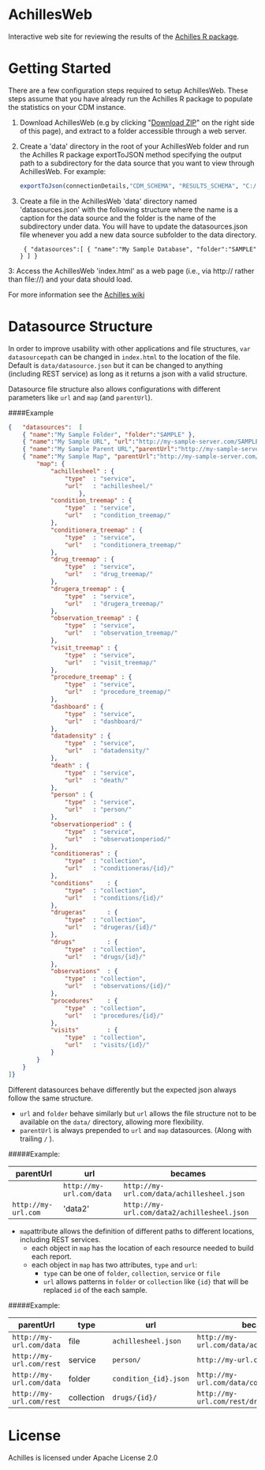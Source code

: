 AchillesWeb
===========

Interactive web site for reviewing the results of the [Achilles R package](https://github.com/OHDSI/Achilles).

Getting Started
===============

There are a few configuration steps required to setup AchillesWeb. These steps assume that you have already run the Achilles R package to populate the statistics on your CDM instance.

1. Download AchillesWeb (e.g by clicking "[Download ZIP](https://github.com/OHDSI/AchillesWeb/archive/master.zip)" on the right side of this page), and extract to a folder accessible through a web server.

2. Create a 'data' directory in the root of your AchillesWeb folder and run the Achilles R package exportToJSON method specifying the output path to a subdirectory for the data source that you want to view through AchillesWeb. For example:

	```r
	exportToJson(connectionDetails,"CDM_SCHEMA", "RESULTS_SCHEMA", "C:/AchillesWeb/data/SAMPLE")
	```

3. Create a file in the AchillesWeb 'data' directory named 'datasources.json' with the following structure where the name is a caption for the data source and the folder is the name of the subdirectory under data. You will have to update the datasources.json file whenever you add a new data source subfolder to the data directory.

	```
	 { "datasources":[ { "name":"My Sample Database", "folder":"SAMPLE" } ] } 
	```

3: Access the AchillesWeb 'index.html' as a web page (i.e., via http:// rather than file://) and your data should load.

For more information see the [Achilles wiki](http://www.ohdsi.org/web/wiki/doku.php?id=documentation:software:achilles)

Datasource Structure
====================

In order to improve usability with other applications and file structures, `var datasourcepath` can be changed in `index.html` to the location of the file. Default is `data/datasource.json` but it can be changed to anything (including REST service) as long as it returns a json with a valid structure.

Datasource file structure also allows configurations with different parameters like `url` and `map` (and `parentUrl`).

####Example
```JSON
{ 	"datasources":	[ 
    { "name":"My Sample Folder", "folder":"SAMPLE" },
    { "name":"My Sample URL", "url":"http://my-sample-server.com/SAMPLE" },
    { "name":"My Sample Parent URL","parentUrl":"http://my-sample-server.com", "url":"SAMPLE" },
    { "name":"My Sample Map", "parentUrl":"http://my-sample-server.com/rest",
	    "map": {
		    "achillesheel" : {
			    "type"	: "service",
				"url"	: "achillesheel/"
					},
			"condition_treemap" : {
				"type"	: "service",
				"url"	: "condition_treemap/"
			},
			"conditionera_treemap" : {
				"type"	: "service",
				"url"	: "conditionera_treemap/"
			},
			"drug_treemap" : {
				"type"	: "service",
	    		"url"	: "drug_treemap/"
			},
			"drugera_treemap" : {
				"type"	: "service",
				"url"	: "drugera_treemap/"
			},
			"observation_treemap" : {
				"type"	: "service",
				"url"	: "observation_treemap/"
			},
			"visit_treemap" : {
				"type"	: "service",
	    		"url"	: "visit_treemap/"
			},
			"procedure_treemap" : {
				"type"	: "service",
	    		"url"	: "procedure_treemap/"
			},
			"dashboard" : {
				"type"	: "service",
				"url"	: "dashboard/"
			},
	    	"datadensity" : {
				"type"	: "service",
				"url"	: "datadensity/"
			},
			"death" : {
				"type"	: "service",
				"url"	: "death/"
			},
			"person" : {
				"type"	: "service",
	    		"url"	: "person/"
			},
			"observationperiod" : {
				"type"	: "service",
				"url"	: "observationperiod/"
			},
    		"conditioneras" : {
				"type"	: "collection",
				"url"	: "conditioneras/{id}/"
			},
			"conditions" 	: {
				"type"	: "collection",
				"url"	: "conditions/{id}/"
			},
			"drugeras"		: {
	    		"type"	: "collection",
    			"url"	: "drugeras/{id}/"
			},
			"drugs"			: {
				"type"	: "collection",
				"url"	: "drugs/{id}/"
			},
			"observations" 	: {
				"type"	: "collection",
				"url"	: "observations/{id}/"
			},
			"procedures"	: {
				"type"	: "collection",
				"url"	: "procedures/{id}/"
			},
			"visits"		: {
				"type"	: "collection",
				"url"	: "visits/{id}/"
			}
		}
	}
]} 
```
Different datasources behave differently but the expected json always follow the same structure.
- `url` and `folder` behave similarly but `url` allows the file structure not to be available on the `data/` directory, allowing more flexibility.
- `parentUrl` is always prepended to `url` and `map` datasources. (Along with trailing `/` ). 

#####Example:

|parentUrl | url | becames|
|---|---|---|
| | `http://my-url.com/data` | `http://my-url.com/data/achillesheel.json` |
|`http://my-url.com` | 'data2' | `http://my-url.com/data2/achillesheel.json` |
 
 - `map`attribute allows the definition of different paths to different locations, including REST services.
    - each object in `map` has the location of each resource needed to build each report.
    - each object in `map` has two attributes, `type` and `url`:
        - `type` can be one of `folder`, `collection`, `service` or `file`
        - `url` allows patterns in `folder` or `collection` like `{id}` that will be replaced `id` of the each sample.

#####Example:

|parentUrl|type|url|becames|
|---|---|---|---|
|`http://my-url.com/data`|file|`achillesheel.json`| `http://my-url.com/data/achillesheel.json` |
|`http://my-url.com/rest`|service| `person/` | `http://my-url.com/rest/person/`|
|`http://my-url.com/data`|folder| `condition_{id}.json` | `http://my-url.com/data/condition_123.json`|
|`http://my-url.com/rest`|collection| `drugs/{id}/` | `http://my-url.com/rest/drugs/123`|

License
=======
Achilles is licensed under Apache License 2.0


